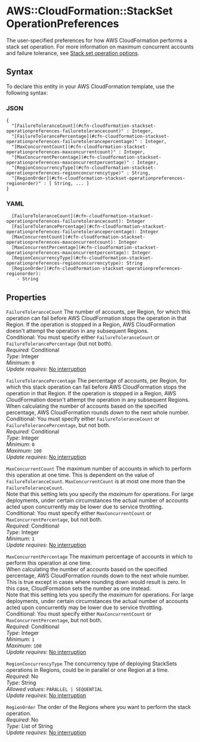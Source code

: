 # AWS::CloudFormation::StackSet OperationPreferences<a name="aws-properties-cloudformation-stackset-operationpreferences"></a>

The user\-specified preferences for how AWS CloudFormation performs a stack set operation\. For more information on maximum concurrent accounts and failure tolerance, see [Stack set operation options](https://docs.aws.amazon.com/AWSCloudFormation/latest/UserGuide/stacksets-concepts.html#stackset-ops-options)\.

## Syntax<a name="aws-properties-cloudformation-stackset-operationpreferences-syntax"></a>

To declare this entity in your AWS CloudFormation template, use the following syntax:

### JSON<a name="aws-properties-cloudformation-stackset-operationpreferences-syntax.json"></a>

```
{
  "[FailureToleranceCount](#cfn-cloudformation-stackset-operationpreferences-failuretolerancecount)" : Integer,
  "[FailureTolerancePercentage](#cfn-cloudformation-stackset-operationpreferences-failuretolerancepercentage)" : Integer,
  "[MaxConcurrentCount](#cfn-cloudformation-stackset-operationpreferences-maxconcurrentcount)" : Integer,
  "[MaxConcurrentPercentage](#cfn-cloudformation-stackset-operationpreferences-maxconcurrentpercentage)" : Integer,
  "[RegionConcurrencyType](#cfn-cloudformation-stackset-operationpreferences-regionconcurrencytype)" : String,
  "[RegionOrder](#cfn-cloudformation-stackset-operationpreferences-regionorder)" : [ String, ... ]
}
```

### YAML<a name="aws-properties-cloudformation-stackset-operationpreferences-syntax.yaml"></a>

```
  [FailureToleranceCount](#cfn-cloudformation-stackset-operationpreferences-failuretolerancecount): Integer
  [FailureTolerancePercentage](#cfn-cloudformation-stackset-operationpreferences-failuretolerancepercentage): Integer
  [MaxConcurrentCount](#cfn-cloudformation-stackset-operationpreferences-maxconcurrentcount): Integer
  [MaxConcurrentPercentage](#cfn-cloudformation-stackset-operationpreferences-maxconcurrentpercentage): Integer
  [RegionConcurrencyType](#cfn-cloudformation-stackset-operationpreferences-regionconcurrencytype): String
  [RegionOrder](#cfn-cloudformation-stackset-operationpreferences-regionorder): 
    - String
```

## Properties<a name="aws-properties-cloudformation-stackset-operationpreferences-properties"></a>

`FailureToleranceCount`  <a name="cfn-cloudformation-stackset-operationpreferences-failuretolerancecount"></a>
The number of accounts, per Region, for which this operation can fail before AWS CloudFormation stops the operation in that Region\. If the operation is stopped in a Region, AWS CloudFormation doesn't attempt the operation in any subsequent Regions\.  
Conditional: You must specify either `FailureToleranceCount` or `FailureTolerancePercentage` \(but not both\)\.  
*Required*: Conditional  
*Type*: Integer  
*Minimum*: `0`  
*Update requires*: [No interruption](https://docs.aws.amazon.com/AWSCloudFormation/latest/UserGuide/using-cfn-updating-stacks-update-behaviors.html#update-no-interrupt)

`FailureTolerancePercentage`  <a name="cfn-cloudformation-stackset-operationpreferences-failuretolerancepercentage"></a>
The percentage of accounts, per Region, for which this stack operation can fail before AWS CloudFormation stops the operation in that Region\. If the operation is stopped in a Region, AWS CloudFormation doesn't attempt the operation in any subsequent Regions\.  
When calculating the number of accounts based on the specified percentage, AWS CloudFormation rounds *down* to the next whole number\.  
Conditional: You must specify either `FailureToleranceCount` or `FailureTolerancePercentage`, but not both\.  
*Required*: Conditional  
*Type*: Integer  
*Minimum*: `0`  
*Maximum*: `100`  
*Update requires*: [No interruption](https://docs.aws.amazon.com/AWSCloudFormation/latest/UserGuide/using-cfn-updating-stacks-update-behaviors.html#update-no-interrupt)

`MaxConcurrentCount`  <a name="cfn-cloudformation-stackset-operationpreferences-maxconcurrentcount"></a>
The maximum number of accounts in which to perform this operation at one time\. This is dependent on the value of `FailureToleranceCount`\. `MaxConcurrentCount` is at most one more than the `FailureToleranceCount`\.  
Note that this setting lets you specify the *maximum* for operations\. For large deployments, under certain circumstances the actual number of accounts acted upon concurrently may be lower due to service throttling\.  
Conditional: You must specify either `MaxConcurrentCount` or `MaxConcurrentPercentage`, but not both\.  
*Required*: Conditional  
*Type*: Integer  
*Minimum*: `1`  
*Update requires*: [No interruption](https://docs.aws.amazon.com/AWSCloudFormation/latest/UserGuide/using-cfn-updating-stacks-update-behaviors.html#update-no-interrupt)

`MaxConcurrentPercentage`  <a name="cfn-cloudformation-stackset-operationpreferences-maxconcurrentpercentage"></a>
The maximum percentage of accounts in which to perform this operation at one time\.  
When calculating the number of accounts based on the specified percentage, AWS CloudFormation rounds down to the next whole number\. This is true except in cases where rounding down would result is zero\. In this case, CloudFormation sets the number as one instead\.  
Note that this setting lets you specify the *maximum* for operations\. For large deployments, under certain circumstances the actual number of accounts acted upon concurrently may be lower due to service throttling\.  
Conditional: You must specify either `MaxConcurrentCount` or `MaxConcurrentPercentage`, but not both\.  
*Required*: Conditional  
*Type*: Integer  
*Minimum*: `1`  
*Maximum*: `100`  
*Update requires*: [No interruption](https://docs.aws.amazon.com/AWSCloudFormation/latest/UserGuide/using-cfn-updating-stacks-update-behaviors.html#update-no-interrupt)

`RegionConcurrencyType`  <a name="cfn-cloudformation-stackset-operationpreferences-regionconcurrencytype"></a>
The concurrency type of deploying StackSets operations in Regions, could be in parallel or one Region at a time\.  
*Required*: No  
*Type*: String  
*Allowed values*: `PARALLEL | SEQUENTIAL`  
*Update requires*: [No interruption](https://docs.aws.amazon.com/AWSCloudFormation/latest/UserGuide/using-cfn-updating-stacks-update-behaviors.html#update-no-interrupt)

`RegionOrder`  <a name="cfn-cloudformation-stackset-operationpreferences-regionorder"></a>
The order of the Regions where you want to perform the stack operation\.  
*Required*: No  
*Type*: List of String  
*Update requires*: [No interruption](https://docs.aws.amazon.com/AWSCloudFormation/latest/UserGuide/using-cfn-updating-stacks-update-behaviors.html#update-no-interrupt)